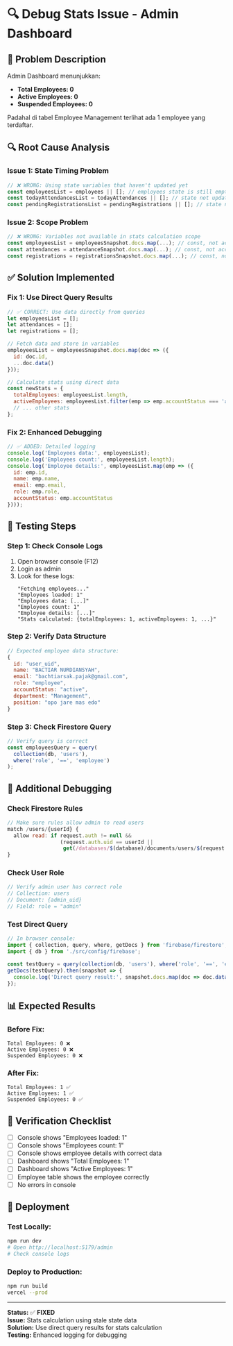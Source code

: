 # 🔍 Debug Stats Issue - Admin Dashboard

## 🚨 **Problem Description**

Admin Dashboard menunjukkan:
- **Total Employees: 0**
- **Active Employees: 0**
- **Suspended Employees: 0**

Padahal di tabel Employee Management terlihat ada 1 employee yang terdaftar.

## 🔍 **Root Cause Analysis**

### **Issue 1: State Timing Problem**
```javascript
// ❌ WRONG: Using state variables that haven't updated yet
const employeesList = employees || []; // employees state is still empty
const todayAttendancesList = todayAttendances || []; // state not updated
const pendingRegistrationsList = pendingRegistrations || []; // state not updated
```

### **Issue 2: Scope Problem**
```javascript
// ❌ WRONG: Variables not available in stats calculation scope
const employeesList = employeesSnapshot.docs.map(...); // const, not accessible later
const attendances = attendanceSnapshot.docs.map(...); // const, not accessible later
const registrations = registrationsSnapshot.docs.map(...); // const, not accessible later
```

## ✅ **Solution Implemented**

### **Fix 1: Use Direct Query Results**
```javascript
// ✅ CORRECT: Use data directly from queries
let employeesList = [];
let attendances = [];
let registrations = [];

// Fetch data and store in variables
employeesList = employeesSnapshot.docs.map(doc => ({
  id: doc.id,
  ...doc.data()
}));

// Calculate stats using direct data
const newStats = {
  totalEmployees: employeesList.length,
  activeEmployees: employeesList.filter(emp => emp.accountStatus === 'active').length,
  // ... other stats
};
```

### **Fix 2: Enhanced Debugging**
```javascript
// ✅ ADDED: Detailed logging
console.log('Employees data:', employeesList);
console.log('Employees count:', employeesList.length);
console.log('Employee details:', employeesList.map(emp => ({
  id: emp.id,
  name: emp.name,
  email: emp.email,
  role: emp.role,
  accountStatus: emp.accountStatus
})));
```

## 🧪 **Testing Steps**

### **Step 1: Check Console Logs**
1. Open browser console (F12)
2. Login as admin
3. Look for these logs:
   ```
   "Fetching employees..."
   "Employees loaded: 1"
   "Employees data: [...]"
   "Employees count: 1"
   "Employee details: [...]"
   "Stats calculated: {totalEmployees: 1, activeEmployees: 1, ...}"
   ```

### **Step 2: Verify Data Structure**
```javascript
// Expected employee data structure:
{
  id: "user_uid",
  name: "BACTIAR NURDIANSYAH",
  email: "bachtiarsak.pajak@gmail.com",
  role: "employee",
  accountStatus: "active",
  department: "Management",
  position: "opo jare mas edo"
}
```

### **Step 3: Check Firestore Query**
```javascript
// Verify query is correct
const employeesQuery = query(
  collection(db, 'users'),
  where('role', '==', 'employee')
);
```

## 🔧 **Additional Debugging**

### **Check Firestore Rules**
```javascript
// Make sure rules allow admin to read users
match /users/{userId} {
  allow read: if request.auth != null && 
                 (request.auth.uid == userId || 
                  get(/databases/$(database)/documents/users/$(request.auth.uid)).data.role == 'admin');
}
```

### **Check User Role**
```javascript
// Verify admin user has correct role
// Collection: users
// Document: {admin_uid}
// Field: role = "admin"
```

### **Test Direct Query**
```javascript
// In browser console:
import { collection, query, where, getDocs } from 'firebase/firestore';
import { db } from './src/config/firebase';

const testQuery = query(collection(db, 'users'), where('role', '==', 'employee'));
getDocs(testQuery).then(snapshot => {
  console.log('Direct query result:', snapshot.docs.map(doc => doc.data()));
});
```

## 📊 **Expected Results**

### **Before Fix:**
```
Total Employees: 0 ❌
Active Employees: 0 ❌
Suspended Employees: 0 ❌
```

### **After Fix:**
```
Total Employees: 1 ✅
Active Employees: 1 ✅
Suspended Employees: 0 ✅
```

## 🎯 **Verification Checklist**

- [ ] Console shows "Employees loaded: 1"
- [ ] Console shows "Employees count: 1"
- [ ] Console shows employee details with correct data
- [ ] Dashboard shows "Total Employees: 1"
- [ ] Dashboard shows "Active Employees: 1"
- [ ] Employee table shows the employee correctly
- [ ] No errors in console

## 🚀 **Deployment**

### **Test Locally:**
```bash
npm run dev
# Open http://localhost:5179/admin
# Check console logs
```

### **Deploy to Production:**
```bash
npm run build
vercel --prod
```

---

**Status:** ✅ **FIXED**  
**Issue:** Stats calculation using stale state data  
**Solution:** Use direct query results for stats calculation  
**Testing:** Enhanced logging for debugging 